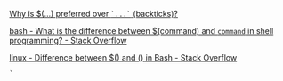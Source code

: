  [Why is $(...) preferred over `` `...` `` (backticks)?](https://mywiki.wooledge.org/BashFAQ/082) 

 [bash - What is the difference between $(command) and `command` in shell programming? - Stack Overflow](https://stackoverflow.com/questions/4708549/what-is-the-difference-between-command-and-command-in-shell-programming) 

 [linux - Difference between $() and () in Bash - Stack Overflow](https://stackoverflow.com/questions/39110485/difference-between-and-in-bash) 

 `` ` ``
 